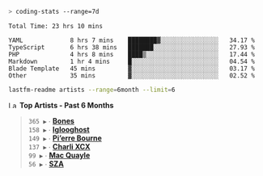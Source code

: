```zsh
> coding-stats --range=7d
```

<!--START_SECTION:waka-->

```text
Total Time: 23 hrs 10 mins

YAML             8 hrs 7 mins    ████████▓░░░░░░░░░░░░░░░░   34.17 %
TypeScript       6 hrs 38 mins   ███████░░░░░░░░░░░░░░░░░░   27.93 %
PHP              4 hrs 8 mins    ████▒░░░░░░░░░░░░░░░░░░░░   17.44 %
Markdown         1 hr 4 mins     █░░░░░░░░░░░░░░░░░░░░░░░░   04.54 %
Blade Template   45 mins         ▓░░░░░░░░░░░░░░░░░░░░░░░░   03.17 %
Other            35 mins         ▓░░░░░░░░░░░░░░░░░░░░░░░░   02.52 %
```

<!--END_SECTION:waka-->

```zsh
lastfm-readme artists --range=6month --limit=6
```

<!--START_LASTFM_ARTISTS:{"period": "6month", "rows": 6}-->
<a href="https://last.fm" target="_blank"><img src="https://user-images.githubusercontent.com/17434202/215290617-e793598d-d7c9-428f-9975-156db1ba89cc.svg" alt="Last.fm Logo" width="18" height="13"/></a> **Top Artists - Past 6 Months**

> `365 ▶️` ∙ **[Bones](https://www.last.fm/music/Bones)**<br/>
> `158 ▶️` ∙ **[Iglooghost](https://www.last.fm/music/Iglooghost)**<br/>
> `149 ▶️` ∙ **[Pi’erre Bourne](https://www.last.fm/music/Pi%E2%80%99erre+Bourne)**<br/>
> `137 ▶️` ∙ **[Charli XCX](https://www.last.fm/music/Charli+XCX)**<br/>
> `99 ▶️` ∙ **[Mac Quayle](https://www.last.fm/music/Mac+Quayle)**<br/>
> `56 ▶️` ∙ **[SZA](https://www.last.fm/music/SZA)**<br/>
<!--END_LASTFM_ARTISTS-->
